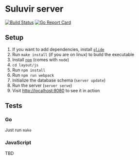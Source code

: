 # Suluvir server

[![Build Status](https://travis-ci.org/suluvir/server.svg?branch=master)](https://travis-ci.org/suluvir/server) [![Go Report Card](https://goreportcard.com/badge/github.com/suluvir/server)](https://goreportcard.com/report/github.com/suluvir/server)

## Setup

1. If you want to add dependencies, install [`glide`](https://glide.sh)
1. Run `make install` (if you are on linux) to build the executable
1. Install [`npm`](https://nodejs.org/en/download/) (comes with `node`)
1. `cd layout/js`
1. Run `npm install`
1. Run `npm run webpack`
1. Initialize the database schema (`server update`)
1. Run the server (`server serve`)
1. Visit [http://localhost:8080](http://localhost:8080) to see it in action

## Tests

### Go

Just run `make`

### JavaScript

TBD

